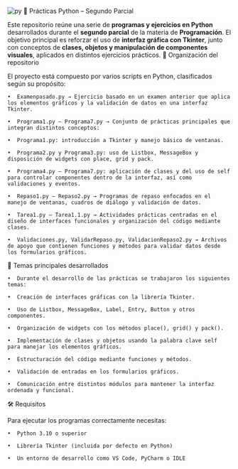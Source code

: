 ![py](https://github.com/user-attachments/assets/96b739d6-7880-4d11-86c5-4691e8996c21)
🐍 Prácticas Python – Segundo Parcial

Este repositorio reúne una serie de **programas y ejercicios en Python** desarrollados durante el **segundo parcial** de la materia de **Programación**.
El objetivo principal es reforzar el uso de **interfaz gráfica con Tkinter**, junto con conceptos de **clases, objetos y manipulación de componentes visuales**, aplicados en distintos ejercicios prácticos.
📂 Organización del repositorio

El proyecto está compuesto por varios scripts en Python, clasificados según su propósito:

    •  Examenpasado.py → Ejercicio basado en un examen anterior que aplica los elementos gráficos y la validación de datos en una interfaz Tkinter.

    •  Programa1.py – Programa7.py → Conjunto de prácticas principales que integran distintos conceptos:

    •  Programa1.py: introducción a Tkinter y manejo básico de ventanas.

    •  Programa2.py y Programa3.py: uso de Listbox, MessageBox y disposición de widgets con place, grid y pack.

    •  Programa4.py – Programa7.py: aplicación de clases y del uso de self para controlar componentes dentro de la interfaz, así como validaciones y eventos.

    •  Repaso1.py – Repaso2.py → Programas de repaso enfocados en el manejo de ventanas, cuadros de diálogo y validación de datos.

    •  Tarea1.py – Tarea1.1.py → Actividades prácticas centradas en el diseño de interfaces funcionales y organización del código mediante clases.

    •  Validaciones.py, ValidarRepaso.py, ValidacionRepaso2.py → Archivos de apoyo que contienen funciones y métodos para validar datos desde los formularios gráficos.

🚀 Temas principales desarrollados

    •  Durante el desarrollo de las prácticas se trabajaron los siguientes temas:

    •  Creación de interfaces gráficas con la librería Tkinter.

    •  Uso de Listbox, MessageBox, Label, Entry, Button y otros componentes.

    •  Organización de widgets con los métodos place(), grid() y pack().

    •  Implementación de clases y objetos usando la palabra clave self para manejar los elementos gráficos.

    •  Estructuración del código mediante funciones y métodos.

    •  Validación de entradas en los formularios gráficos.

    •  Comunicación entre distintos módulos para mantener la interfaz ordenada y funcional.
    
🛠️ Requisitos

Para ejecutar los programas correctamente necesitas:

    •  Python 3.10 o superior

    •  Librería Tkinter (incluida por defecto en Python)

    •  Un entorno de desarrollo como VS Code, PyCharm o IDLE

